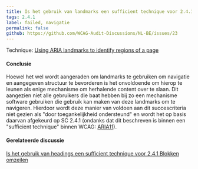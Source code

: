 ```yaml
---
title: Is het gebruik van landmarks een sufficient technique voor 2.4.1 Blokken omzeilen?
tags: 2.4.1
label: failed, navigatie
permalink: false
github: https://github.com/WCAG-Audit-Discussions/NL-BE/issues/23
---
```


Technique: [Using ARIA landmarks to identify regions of a page](
https://www.w3.org/WAI/WCAG21/Techniques/aria/ARIA11.html)

#### Conclusie
Hoewel het wel wordt aangeraden om landmarks te gebruiken om navigatie en aangegeven structuur te bevorderen is het onvoldoende om hierop te leunen als enige mechanisme om herhalende content over te slaan. Dit aangezien niet alle gebruikers die baat hebben bij zo een mechanisme software gebruiken die gebruik kan maken van deze landmarks om te navigeren. Hierdoor wordt deze manier van voldoen aan dit succescriteria niet gezien als "door toegankelijkheid ondersteund" en wordt het op basis daarvan afgekeurd op SC 2.4.1 (ondanks dat dit beschreven is binnen een "sufficient technique" binnen WCAG: [ARIA11](https://www.w3.org/WAI/WCAG21/Techniques/aria/ARIA11.html)).

#### Gerelateerde discussie
[Is het gebruik van headings een sufficient technique voor 2.4.1 Blokken omzeilen](https://wcag-audit-discussions.github.io/NL-BE/sc/2.4.1/#is-het-gebruik-van-headings-een-sufficient-technique-voor-2-4-1-blokken-omzeilen)
